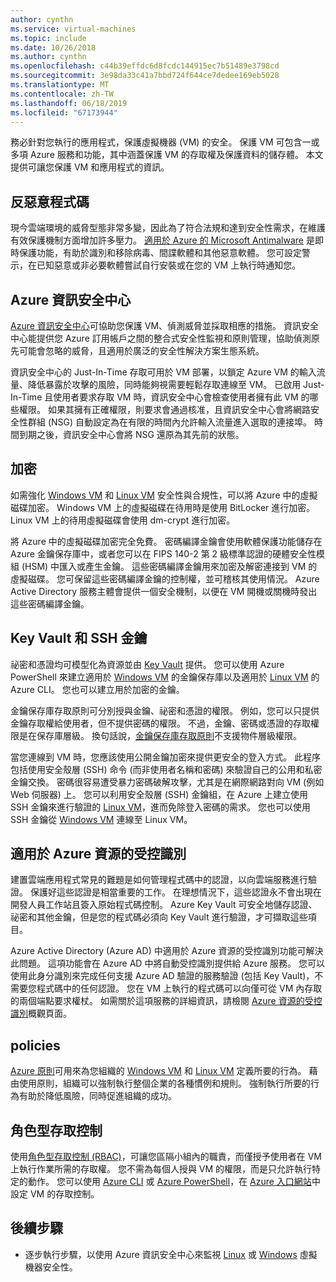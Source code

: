 ```yaml
---
author: cynthn
ms.service: virtual-machines
ms.topic: include
ms.date: 10/26/2018
ms.author: cynthn
ms.openlocfilehash: c44b39effdc6d8fcdc144915ec7b51489e3798cd
ms.sourcegitcommit: 3e98da33c41a7bbd724f644ce7dedee169eb5028
ms.translationtype: MT
ms.contentlocale: zh-TW
ms.lasthandoff: 06/18/2019
ms.locfileid: "67173944"
---
```

務必針對您執行的應用程式，保護虛擬機器 (VM) 的安全。 保護 VM 可包含一或多項 Azure 服務和功能，其中涵蓋保護 VM 的存取權及保護資料的儲存體。 本文提供可讓您保護 VM 和應用程式的資訊。

## <a name="antimalware"></a>反惡意程式碼

現今雲端環境的威脅型態非常多變，因此為了符合法規和達到安全性需求，在維護有效保護機制方面增加許多壓力。 [適用於 Azure 的 Microsoft Antimalware](../articles/security/azure-security-antimalware.md) 是即時保護功能，有助於識別和移除病毒、間諜軟體和其他惡意軟體。 您可設定警示，在已知惡意或非必要軟體嘗試自行安裝或在您的 VM 上執行時通知您。

## <a name="azure-security-center"></a>Azure 資訊安全中心

[Azure 資訊安全中心](../articles/security-center/security-center-intro.md)可協助您保護 VM、偵測威脅並採取相應的措施。 資訊安全中心能提供您 Azure 訂用帳戶之間的整合式安全性監視和原則管理，協助偵測原先可能會忽略的威脅，且適用於廣泛的安全性解決方案生態系統。

資訊安全中心的 Just-In-Time 存取可用於 VM 部署，以鎖定 Azure VM 的輸入流量、降低暴露於攻擊的風險，同時能夠視需要輕鬆存取連線至 VM。 已啟用 Just-In-Time 且使用者要求存取 VM 時，資訊安全中心會檢查使用者擁有此 VM 的哪些權限。 如果其擁有正確權限，則要求會通過核准，且資訊安全中心會將網路安全性群組 (NSG) 自動設定為在有限的時間內允許輸入流量進入選取的連接埠。 時間到期之後，資訊安全中心會將 NSG 還原為其先前的狀態。 

## <a name="encryption"></a>加密

如需強化 [Windows VM](../articles/virtual-machines/windows/encrypt-disks.md) 和 [Linux VM](../articles/virtual-machines/linux/encrypt-disks.md) 安全性與合規性，可以將 Azure 中的虛擬磁碟加密。 Windows VM 上的虛擬磁碟在待用時是使用 BitLocker 進行加密。 Linux VM 上的待用虛擬磁碟會使用 dm-crypt 進行加密。 

將 Azure 中的虛擬磁碟加密完全免費。 密碼編譯金鑰會使用軟體保護功能儲存在 Azure 金鑰保存庫中，或者您可以在 FIPS 140-2 第 2 級標準認證的硬體安全性模組 (HSM) 中匯入或產生金鑰。 這些密碼編譯金鑰用來加密及解密連接到 VM 的虛擬磁碟。 您可保留這些密碼編譯金鑰的控制權，並可稽核其使用情況。 Azure Active Directory 服務主體會提供一個安全機制，以便在 VM 開機或關機時發出這些密碼編譯金鑰。

## <a name="key-vault-and-ssh-keys"></a>Key Vault 和 SSH 金鑰

祕密和憑證均可模型化為資源並由 [Key Vault](../articles/key-vault/key-vault-whatis.md) 提供。 您可以使用 Azure PowerShell 來建立適用於 [Windows VM](../articles/virtual-machines/windows/key-vault-setup.md) 的金鑰保存庫以及適用於 [Linux VM](../articles/virtual-machines/linux/key-vault-setup.md) 的 Azure CLI。 您也可以建立用於加密的金鑰。

金鑰保存庫存取原則可分別授與金鑰、祕密和憑證的權限。 例如，您可以只提供金鑰存取權給使用者，但不提供密碼的權限。 不過，金鑰、密碼或憑證的存取權限是在保存庫層級。 換句話說，[金鑰保存庫存取原則](../articles/key-vault/key-vault-secure-your-key-vault.md)不支援物件層級權限。

當您連線到 VM 時，您應該使用公開金鑰加密來提供更安全的登入方式。 此程序包括使用安全殼層 (SSH) 命令 (而非使用者名稱和密碼) 來驗證自己的公用和私密金鑰交換。 密碼很容易遭受暴力密碼破解攻擊，尤其是在網際網路對向 VM (例如 Web 伺服器) 上。 您可以利用安全殼層 (SSH) 金鑰組，在 Azure 上建立使用 SSH 金鑰來進行驗證的 [Linux VM](../articles/virtual-machines/linux/mac-create-ssh-keys.md)，進而免除登入密碼的需求。 您也可以使用 SSH 金鑰從 [Windows VM](../articles/virtual-machines/linux/ssh-from-windows.md) 連線至 Linux VM。

## <a name="managed-identities-for-azure-resources"></a>適用於 Azure 資源的受控識別

建置雲端應用程式常見的難題是如何管理程式碼中的認證，以向雲端服務進行驗證。 保護好這些認證是相當重要的工作。 在理想情況下，這些認證永不會出現在開發人員工作站且簽入原始程式碼控制。 Azure Key Vault 可安全地儲存認證、祕密和其他金鑰，但是您的程式碼必須向 Key Vault 進行驗證，才可擷取這些項目。 

Azure Active Directory (Azure AD) 中適用於 Azure 資源的受控識別功能可解決此問題。 這項功能會在 Azure AD 中將自動受控識別提供給 Azure 服務。 您可以使用此身分識別來完成任何支援 Azure AD 驗證的服務驗證 (包括 Key Vault)，不需要您程式碼中的任何認證。  您在 VM 上執行的程式碼可以向僅可從 VM 內存取的兩個端點要求權杖。 如需關於這項服務的詳細資訊，請檢閱 [Azure 資源的受控識別](../articles/active-directory/managed-identities-azure-resources/overview.md)概觀頁面。   

## <a name="policies"></a>policies

[Azure 原則](../articles/azure-policy/azure-policy-introduction.md)可用來為您組織的 [Windows VM](../articles/virtual-machines/windows/policy.md) 和 [Linux VM](../articles/virtual-machines/linux/policy.md) 定義所要的行為。 藉由使用原則，組織可以強制執行整個企業的各種慣例和規則。 強制執行所要的行為有助於降低風險，同時促進組織的成功。

## <a name="role-based-access-control"></a>角色型存取控制

使用[角色型存取控制 (RBAC)](../articles/role-based-access-control/overview.md)，可讓您區隔小組內的職責，而僅授予使用者在 VM 上執行作業所需的存取權。 您不需為每個人授與 VM 的權限，而是只允許執行特定的動作。 您可以使用 [Azure CLI](https://docs.microsoft.com/cli/azure/role) 或 [Azure PowerShell](../articles/role-based-access-control/role-assignments-powershell.md)，在 [Azure 入口網站](../articles/role-based-access-control/role-assignments-portal.md)中設定 VM 的存取控制。


## <a name="next-steps"></a>後續步驟
- 逐步執行步驟，以使用 Azure 資訊安全中心來監視 [Linux](../articles/virtual-machines/linux/tutorial-azure-security.md) 或 [Windows](../articles/virtual-machines/windows/tutorial-azure-security.md) 虛擬機器安全性。